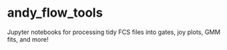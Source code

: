 # andy_flow_tools
Jupyter notebooks for processing tidy FCS files into gates, joy plots, GMM fits, and more!
